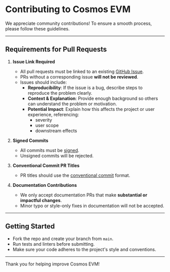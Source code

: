 # Contributing to Cosmos EVM

We appreciate community contributions! To ensure a smooth process, please follow these guidelines.

---

## Requirements for Pull Requests

1. **Issue Link Required**
   - All pull requests must be linked to an existing [GitHub Issue](https://github.com/cosmos/evm/issues).
   - PRs without a corresponding issue **will not be reviewed**.
   - Issues should include:
      - **Reproducibility**: If the issue is a bug, describe steps to reproduce the problem clearly.
      - **Context & Explanation**: Provide enough background so others can understand the problem or motivation.
      - **Potential Impact**: Explain how this affects the project or user experience, referencing:
         - severity
         - user scope
         - downstream effects

2. **Signed Commits**
   - All commits must be [signed](https://docs.github.com/en/authentication/managing-commit-signature-verification/signing-commits).
   - Unsigned commits will be rejected.

3. **Conventional Commit PR Titles**
    - PR titles should use the [conventional commit](https://www.conventionalcommits.org/en/v1.0.0/#summary) format.

3. **Documentation Contributions**
   - We only accept documentation PRs that make **substantial or impactful changes**.
   - Minor typo or style-only fixes in documentation will not be accepted.

---

## Getting Started

- Fork the repo and create your branch from `main`.
- Run tests and linters before submitting.
- Make sure your code adheres to the project's style and conventions.

---

Thank you for helping improve Cosmos EVM!
